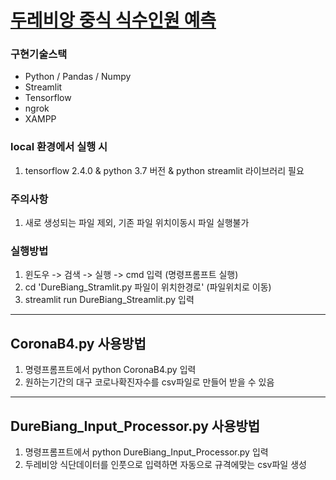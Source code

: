 # [두레비앙 중식 식수인원 예측 ](https://share.streamlit.io/sun26-avrin/streamlit01-restaurant_headcount/DureBiang_Streamlit.py)


### 구현기술스택
+ Python / Pandas / Numpy
+ Streamlit
+ Tensorflow
+ ngrok
+ XAMPP

### local 환경에서 실행 시
1. tensorflow 2.4.0 & python 3.7 버전 & python streamlit 라이브러리 필요

### 주의사항 
1. 새로 생성되는 파일 제외, 기존 파일 위치이동시 파일 실행불가

### 실행방법
1. 윈도우 -> 검색 -> 실행 -> cmd 입력       (명령프롬프트 실행)
2. cd 'DureBiang_Stramlit.py 파일이 위치한경로'       (파일위치로 이동)
3. streamlit run DureBiang_Streamlit.py 입력

------------
  
## CoronaB4.py 사용방법
1. 명령프롬프트에서 python CoronaB4.py 입력
2. 원하는기간의 대구 코로나확진자수를 csv파일로 만들어 받을 수 있음

-------------
  
## DureBiang_Input_Processor.py 사용방법
1. 명령프롬프트에서 python DureBiang_Input_Processor.py 입력
2. 두레비앙 식단데이터를 인풋으로 입력하면 자동으로 규격에맞는 csv파일 생성

